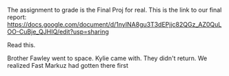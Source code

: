 The assignment to grade is the Final Proj for real.
This is the link to our final report:
https://docs.google.com/document/d/1nyINA8gu3T3dEPjjc82QGz_AZ0QuLOO-CuBje_QJHIQ/edit?usp=sharing

Read this.

Brother Fawley went to space. Kylie came with. They didn't return. We realized Fast Markuz had gotten there first
